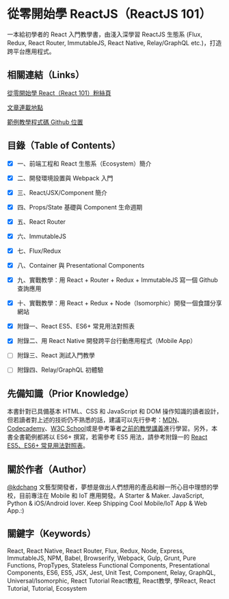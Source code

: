 # 從零開始學 ReactJS（ReactJS 101）
一本給初學者的 React 入門教學書，由淺入深學習 ReactJS 生態系 (Flux, Redux, React Router, ImmutableJS, React Native, Relay/GraphQL etc.)，打造跨平台應用程式。

## 相關連結（Links）

[從零開始學 React（React 101）粉絲頁](https://www.facebook.com/reactjs101/)

[文章連載地點](http://blog.techbridge.cc/)

[範例教學程式碼 Github 位置](https://github.com/kdchang/reactjs101)

## 目錄（Table of Contents）

- [X] 一、前端工程和 React 生態系（Ecosystem）簡介

- [X] 二、開發環境設置與 Webpack 入門

- [X] 三、React/JSX/Component 簡介

- [X] 四、Props/State 基礎與 Component 生命週期 

- [X] 五、React Router

- [X] 六、ImmutableJS

- [X] 七、Flux/Redux 

- [X] 八、Container 與 Presentational Components

- [X] 九、實戰教學：用 React + Router + Redux + ImmutableJS 寫一個 Github 查詢應用

- [X] 十、實戰教學：用 React + Redux + Node（Isomorphic）開發一個食譜分享網站

- [X] 附錄一、React ES5、ES6+ 常見用法對照表

- [X] 附錄二、用 React Native 開發跨平台行動應用程式（Mobile App）

- [ ] 附錄三、React 測試入門教學

- [ ] 附錄四、Relay/GraphQL 初體驗

## 先備知識（Prior Knowledge）
本書針對已具備基本 HTML、CSS 和 JavaScript 和 DOM 操作知識的讀者設計，但若讀者對上述的技術仍不熟悉的話，建議可以先行參考：[MDN](https://developer.mozilla.org/zh-TW/)、[Codecademy](https://www.codecademy.com/)、[W3C School](http://www.w3schools.com/)或是參考筆者[之前的教學講義](http://slides.com/kd-chang)進行學習。另外，本書全書範例都將以 ES6+ 撰寫，若需參考 ES5 用法，請參考附錄一的 [React ES5、ES6+ 常見用法對照表](https://github.com/kdchang/reactjs101/tree/master/Appendix01)。

## 關於作者（Author）
[@kdchang](http://blog.kdchang.cc) 文藝型開發者，夢想是做出人們想用的產品和辦一所心目中理想的學校，目前專注在 Mobile 和 IoT 應用開發。A Starter & Maker. JavaScript, Python & iOS/Android lover. Keep Shipping Cool Mobile/IoT App & Web App.:)

## 關鍵字（Keywords）
React, React Native, React Router, Flux, Redux, Node, Express, ImmutableJS, NPM, Babel, Browserify, Webpack, Gulp, Grunt, Pure Functions, PropTypes, Stateless Functional Components, Presentational Components, ES6, ES5, JSX, Jest, Unit Test, Component, Relay, GraphQL, Universal/Isomorphic, React Tutorial React教程, React教學, 學React, React Tutorial, Tutorial, Ecosystem
